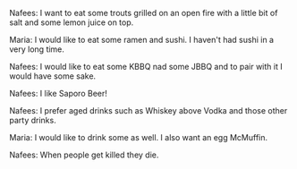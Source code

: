 Nafees: I want to eat some trouts grilled on an open fire
with a little bit of salt and some lemon juice on top.

Maria: I would like to eat some ramen and sushi. I haven't had sushi in
a very long time.

Nafees: I would like to eat some KBBQ nad some JBBQ and to pair with it I would have some sake.

Nafees: I like Saporo Beer!


Nafees: I prefer aged drinks such as Whiskey above Vodka and those other party drinks.

Maria: I would like to drink some as well. I also want an egg McMuffin.

Nafees: When people get killed they die.
